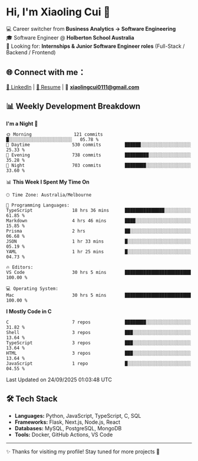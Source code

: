 # Hi, I'm Xiaoling Cui 👋

💻 Career switcher from **Business Analytics → Software Engineering**  
🎓 Software Engineer @ **Holberton School Australia**  
💼 Looking for: **Internships & Junior Software Engineer roles** (Full-Stack / Backend / Frontend)  

## 🌐 Connect with me：
[💼 LinkedIn](https://www.linkedin.com/in/xiaoling-cui-9b504a350/) | 
[📄 Resume](https://xl-c111.github.io/xiaoling-cui-resume/) | 
📧 **xiaolingcui0111@gmail.com**




## 📊 Weekly Development Breakdown  

<!--START_SECTION:waka-->
**I'm a Night 🦉** 

```text
🌞 Morning                121 commits         █░░░░░░░░░░░░░░░░░░░░░░░░   05.78 % 
🌆 Daytime                530 commits         ██████░░░░░░░░░░░░░░░░░░░   25.33 % 
🌃 Evening                738 commits         █████████░░░░░░░░░░░░░░░░   35.28 % 
🌙 Night                  703 commits         ████████░░░░░░░░░░░░░░░░░   33.60 % 
```


📊 **This Week I Spent My Time On** 

```text
🕑︎ Time Zone: Australia/Melbourne

💬 Programming Languages: 
TypeScript               18 hrs 36 mins      ███████████████░░░░░░░░░░   61.85 % 
Markdown                 4 hrs 46 mins       ████░░░░░░░░░░░░░░░░░░░░░   15.85 % 
Prisma                   2 hrs               ██░░░░░░░░░░░░░░░░░░░░░░░   06.68 % 
JSON                     1 hr 33 mins        █░░░░░░░░░░░░░░░░░░░░░░░░   05.19 % 
YAML                     1 hr 25 mins        █░░░░░░░░░░░░░░░░░░░░░░░░   04.73 % 

🔥 Editors: 
VS Code                  30 hrs 5 mins       █████████████████████████   100.00 % 

💻 Operating System: 
Mac                      30 hrs 5 mins       █████████████████████████   100.00 % 
```

**I Mostly Code in C** 

```text
C                        7 repos             ████████░░░░░░░░░░░░░░░░░   31.82 % 
Shell                    3 repos             ███░░░░░░░░░░░░░░░░░░░░░░   13.64 % 
TypeScript               3 repos             ███░░░░░░░░░░░░░░░░░░░░░░   13.64 % 
HTML                     3 repos             ███░░░░░░░░░░░░░░░░░░░░░░   13.64 % 
JavaScript               1 repo              █░░░░░░░░░░░░░░░░░░░░░░░░   04.55 % 
```




 Last Updated on 24/09/2025 01:03:48 UTC
<!--END_SECTION:waka-->


## 🛠️ Tech Stack

- **Languages:** Python, JavaScript, TypeScript, C, SQL  
- **Frameworks:** Flask, Next.js, Node.js, React  
- **Databases:** MySQL, PostgreSQL, MongoDB  
- **Tools:** Docker, GitHub Actions, VS Code  

---

✨ Thanks for visiting my profile! Stay tuned for more projects 🚀
